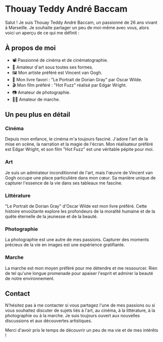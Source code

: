 # Thouay Teddy André Baccam

Salut ! Je suis Thouay Teddy André Baccam, un passionné de 26 ans vivant à Marseille. Je souhaite partager un peu de moi-même avec vous, alors voici un aperçu de ce qui me définit :

## À propos de moi

- 📽️ Passionné de cinéma et de cinématographie.
- 🎨 Amateur d'art sous toutes ses formes.
- 🖼️ Mon artiste préféré est Vincent van Gogh.
- 📖 Mon livre favori : "Le Portrait de Dorian Gray" par Oscar Wilde.
- 🎬 Mon film préféré : "Hot Fuzz" réalisé par Edgar Wright.
- 📷 Amateur de photographie.
- 🚶‍♂️ Amateur de marche.

## Un peu plus en détail

### Cinéma
Depuis mon enfance, le cinéma m'a toujours fasciné. J'adore l'art de la mise en scène, la narration et la magie de l'écran. Mon réalisateur préféré est Edgar Wright, et son film "Hot Fuzz" est une véritable pépite pour moi.

### Art
Je suis un admirateur inconditionnel de l'art, mais l'œuvre de Vincent van Gogh occupe une place particulière dans mon cœur. Sa manière unique de capturer l'essence de la vie dans ses tableaux me fascine.

### Littérature
"Le Portrait de Dorian Gray" d'Oscar Wilde est mon livre préféré. Cette histoire envoûtante explore les profondeurs de la moralité humaine et de la quête éternelle de la jeunesse et de la beauté.

### Photographie
La photographie est une autre de mes passions. Capturer des moments précieux de la vie en images est une expérience gratifiante.

### Marche
La marche est mon moyen préféré pour me détendre et me ressourcer. Rien de tel qu'une longue promenade pour apaiser l'esprit et admirer la beauté de notre environnement.

## Contact
N'hésitez pas à me contacter si vous partagez l'une de mes passions ou si vous souhaitez discuter de sujets liés à l'art, au cinéma, à la littérature, à la photographie ou à la marche. Je suis toujours ouvert aux nouvelles discussions et aux découvertes artistiques.

Merci d'avoir pris le temps de découvrir un peu de ma vie et de mes intérêts !
